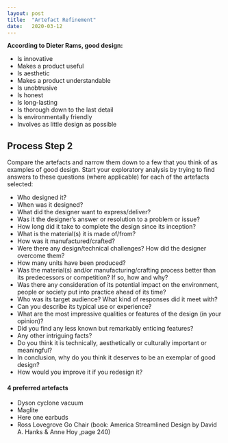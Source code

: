 ```yaml
---
layout: post
title:  "Artefact Refinement"
date:   2020-03-12
---
```


**According to Dieter Rams, good design:**

* Is innovative
* Makes a product useful
* Is aesthetic
* Makes a product understandable
* Is unobtrusive
* Is honest
* Is long-lasting
* Is thorough down to the last detail
* Is environmentally friendly
* Involves as little design as possible

## Process Step 2
 Compare the artefacts and narrow them down to a few that you think of as examples of good
design. Start your exploratory analysis by trying to find answers to these questions (where
applicable) for each of the artefacts selected:

* Who designed it?
* When was it designed?
* What did the designer want to express/deliver?
* Was it the designer’s answer or resolution to a problem or issue?
* How long did it take to complete the design since its inception?
* What is the material(s) it is made of/from?
* How was it manufactured/crafted?
* Were there any design/technical challenges? How did the designer overcome them?
* How many units have been produced?
* Was the material(s) and/or manufacturing/crafting process better than its predecessors or
competition? If so, how and why?
* Was there any consideration of its potential impact on the environment, people or society
put into practice ahead of its time?
* Who was its target audience? What kind of responses did it meet with?
* Can you describe its typical use or experience?
* What are the most impressive qualities or features of the design (in your opinion)?
* Did you find any less known but remarkably enticing features?
* Any other intriguing facts?
* Do you think it is technically, aesthetically or culturally important or meaningful?
* In conclusion, why do you think it deserves to be an exemplar of good design?
* How would you improve it if you redesign it?


#### 4 preferred artefacts
* Dyson cyclone vacuum
* Maglite
* Here one earbuds
* Ross Lovegrove Go Chair (book: America Streamlined Design by David A. Hanks & Anne Hoy ,page 240)
